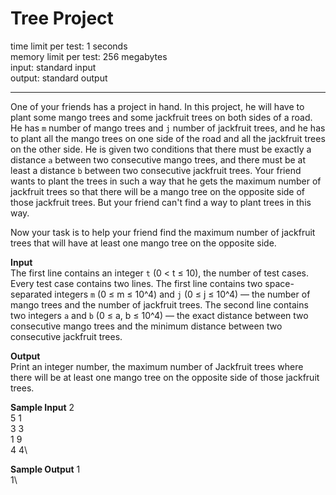 # Tree Project

time limit per test: 1 seconds  
memory limit per test: 256 megabytes  
input: standard input  
output: standard output

---

One of your friends has a project in hand. In this project, he will have to plant some mango trees and some jackfruit trees on both sides of a road. He has `m` number of mango trees and `j` number of jackfruit trees, and he has to plant all the mango trees on one side of the road and all the jackfruit trees on the other side. He is given two conditions that there must be exactly a distance `a` between two consecutive mango trees, and there must be at least a distance `b` between two consecutive jackfruit trees. Your friend wants to plant the trees in such a way that he gets the maximum number of jackfruit trees so that there will be a mango tree on the opposite side of those jackfruit trees. But your friend can't find a way to plant trees in this way.

Now your task is to help your friend find the maximum number of jackfruit trees that will have at least one mango tree on the opposite side.

**Input**  
The first line contains an integer `t` (0 < t ≤ 10), the number of test cases. Every test case contains two lines. The first line contains two space-separated integers `m` (0 ≤ m ≤ 10^4) and `j` (0 ≤ j ≤ 10^4) — the number of mango trees and the number of jackfruit trees. The second line contains two integers `a` and `b` (0 ≤ a, b ≤ 10^4) — the exact distance between two consecutive mango trees and the minimum distance between two consecutive jackfruit trees.

**Output**  
Print an integer number, the maximum number of Jackfruit trees where there will be at least one mango tree on the opposite side of those jackfruit trees.

**Sample Input**
2\
5 1\
3 3\
1 9\
4 4\

**Sample Output**
1\
1\

